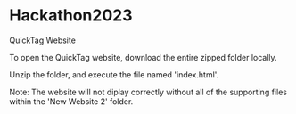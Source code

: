 # Hackathon2023
QuickTag Website

To open the QuickTag website, download the entire zipped folder locally.

Unzip the folder, and execute the file named 'index.html'.

Note: The website will not diplay correctly without all of the supporting files within the 'New Website 2' folder.

